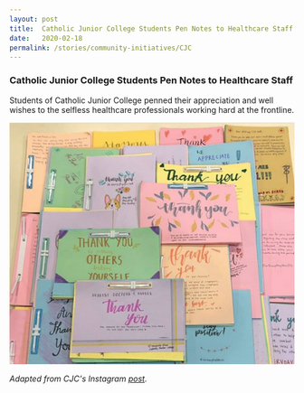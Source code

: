 ```yaml
---
layout: post
title:  Catholic Junior College Students Pen Notes to Healthcare Staff
date:   2020-02-18
permalink: /stories/community-initiatives/CJC
---
```


### Catholic Junior College Students Pen Notes to Healthcare Staff

Students of Catholic Junior College penned their appreciation and well wishes to the selfless healthcare professionals working hard at the frontline.

![CJC](/images/stories/CJC.png)

_Adapted from CJC's Instagram [post](https://www.instagram.com/p/B8sDVrzHCje/)._
